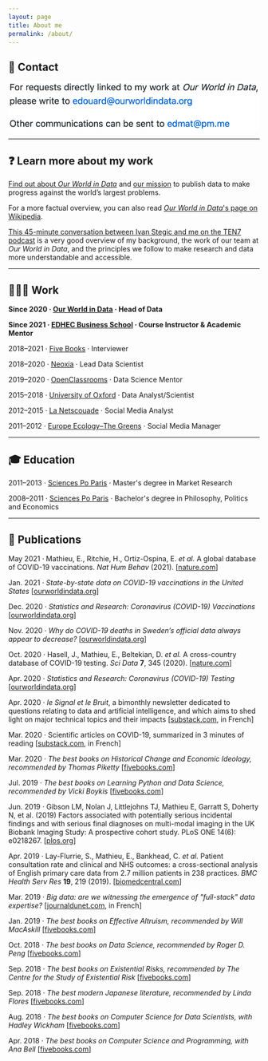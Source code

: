 ```yaml
---
layout: page
title: About me
permalink: /about/
---
```



## 📩 Contact

![contact](https://raw.githubusercontent.com/edomt/edomt.github.io/master/images/email.png)

---

## ❓ Learn more about my work

[Find out about _Our World in Data_](https://ourworldindata.org/about) and [our mission](https://ourworldindata.org/problems-and-progress) to publish data to make progress against the world’s largest problems.

For a more factual overview, you can also read [_Our World in Data_'s page on Wikipedia](https://en.wikipedia.org/wiki/Our_World_in_Data).

[This 45-minute conversation between Ivan Stegic and me on the TEN7 podcast](https://ten7.com/podcast/episode/edouard-mathieu-open-data-approach-solving-worlds-problems) is a very good overview of my background, the work of our team at _Our World in Data_, and the principles we follow to make research and data more understandable and accessible.

---

## 👨🏻‍💻 Work

**Since 2020 · [Our World in Data](https://ourworldindata.org/) · Head of Data**

**Since 2021 · [EDHEC Business School](https://www.edhec.edu/en) · Course Instructor & Academic Mentor**

2018–2021 · [Five Books](https://fivebooks.com/interviewer/edouard-mathieu/) · Interviewer

2018–2020 · [Neoxia](https://neoxia.com/) · Lead Data Scientist

2019–2020 · [OpenClassrooms](https://openclassrooms.com) · Data Science Mentor

2015–2018 · [University of Oxford](https://www.medsci.ox.ac.uk/) · Data Analyst/Scientist

2012–2015 · [La Netscouade](http://www.lanetscouade.com/) · Social Media Analyst

2011–2012 · [Europe Ecology–The Greens](http://eelv.fr/) · Social Media Manager

---

## 🎓 Education

2011–2013 · [Sciences Po Paris](https://www.sciencespo.fr/ecole-management-innovation/en) · Master's degree in Market Research

2008–2011 · [Sciences Po Paris](https://www.sciencespo.fr/en/education/undergraduate-studies) · Bachelor's degree in Philosophy, Politics and Economics

---

## 📝 Publications

May 2021 · Mathieu, E., Ritchie, H., Ortiz-Ospina, E. _et al._ A global database of COVID-19 vaccinations. _Nat Hum Behav_ (2021). [[nature.com](https://doi.org/10.1038/s41562-021-01122-8)]

Jan. 2021 · *State-by-state data on COVID-19 vaccinations in the United States* [[ourworldindata.org](https://ourworldindata.org/us-states-vaccinations)]

Dec. 2020 · *Statistics and Research: Coronavirus (COVID-19) Vaccinations* [[ourworldindata.org](https://ourworldindata.org/covid-vaccinations)]

Nov. 2020 · *Why do COVID-19 deaths in Sweden’s official data always appear to decrease?* [[ourworldindata.org](https://ourworldindata.org/covid-sweden-death-reporting)]

Oct. 2020 · Hasell, J., Mathieu, E., Beltekian, D. _et al._ A cross-country database of COVID-19 testing. _Sci Data_ **7**, 345 (2020). [[nature.com](https://doi.org/10.1038/s41597-020-00688-8)]

Apr. 2020 · *Statistics and Research: Coronavirus (COVID-19) Testing* [[ourworldindata.org](https://ourworldindata.org/coronavirus-testing)]

Apr. 2020 · _le Signal et le Bruit_, a bimonthly newsletter dedicated to questions relating to data and artificial intelligence, and which aims to shed light on major technical topics and their impacts [[substack.com](https://signaletbruit.substack.com), in French]

Mar. 2020 · Scientific articles on COVID-19, summarized in 3 minutes of reading [[substack.com](https://covid19sci.substack.com/archive?sort=new), in French]

Mar. 2020 · *The best books on Historical Change and Economic Ideology, recommended by Thomas Piketty* [[fivebooks.com](https://fivebooks.com/best-books/economic-ideology-thomas-piketty/)]

Jul. 2019 · *The best books on Learning Python and Data Science, recommended by Vicki Boykis* [[fivebooks.com](https://fivebooks.com/best-books/learning-python-and-data-science-vicki-boykis/)]

Jun. 2019 · Gibson LM, Nolan J, Littlejohns TJ, Mathieu E, Garratt S, Doherty N, et al. (2019) Factors associated with potentially serious incidental findings and with serious final diagnoses on multi-modal imaging in the UK Biobank Imaging Study: A prospective cohort study. PLoS ONE 14(6): e0218267. [[plos.org](https://doi.org/10.1371/journal.pone.0218267)]

Apr. 2019 · Lay-Flurrie, S., Mathieu, E., Bankhead, C. _et al._ Patient consultation rate and clinical and NHS outcomes: a cross-sectional analysis of English primary care data from 2.7 million patients in 238 practices. _BMC Health Serv Res_ **19**, 219 (2019). [[biomedcentral.com](https://doi.org/10.1186/s12913-019-4036-y)]

Mar. 2019 · *Big data: are we witnessing the emergence of "full-stack" data expertise?* [[journaldunet.com](https://www.journaldunet.com/solutions/expert/70788/big-data---assiste-t-on-a-l-emergence-d-une-expertise-data--full-stack.shtml), in French]

Jan. 2019 · *The best books on Effective Altruism, recommended by Will MacAskill* [[fivebooks.com](https://fivebooks.com/best-books/effective-altruism-will-macaskill/)]

Oct. 2018 · *The best books on Data Science, recommended by Roger D. Peng* [[fivebooks.com](https://fivebooks.com/best-books/data-science-roger-peng/)]

Sep. 2018 · *The best books on Existential Risks, recommended by The Centre for the Study of Existential Risk* [[fivebooks.com](https://fivebooks.com/best-books/existential-risks-cambridge-cser/)]

Sep. 2018 · *The best modern Japanese literature, recommended by Linda Flores* [[fivebooks.com](https://fivebooks.com/best-books/modern-japanese-literature-linda-flores/)]

Aug. 2018 · *The best books on Computer Science for Data Scientists, with Hadley Wickham* [[fivebooks.com](https://fivebooks.com/best-books/computer-science-data-science-hadley-wickham/)]

Apr. 2018 · *The best books on Computer Science and Programming, with Ana Bell* [[fivebooks.com](https://fivebooks.com/best-books/programming-computer-science-ana-bell/)]
